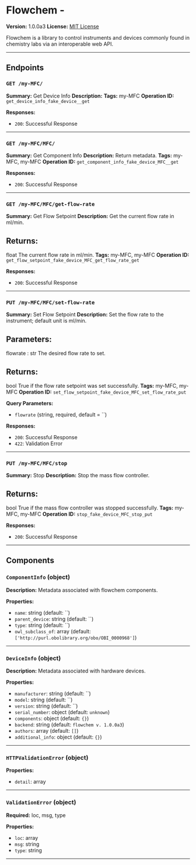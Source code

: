 # Flowchem - 

**Version:** 1.0.0a3
**License:** [MIT License](https://opensource.org/licenses/MIT)

Flowchem is a library to control instruments and devices commonly found in chemistry labs via an interoperable web API.

---

## Endpoints

### `GET /my-MFC/`

**Summary:** Get Device Info
**Description:** 
**Tags:** my-MFC
**Operation ID:** `get_device_info_fake_device__get`

**Responses:**
- `200`: Successful Response

---

### `GET /my-MFC/MFC/`

**Summary:** Get Component Info
**Description:** Return metadata.
**Tags:** my-MFC, my-MFC
**Operation ID:** `get_component_info_fake_device_MFC__get`

**Responses:**
- `200`: Successful Response

---

### `GET /my-MFC/MFC/get-flow-rate`

**Summary:** Get Flow Setpoint
**Description:** Get the current flow rate in ml/min.

Returns:
--------
float
    The current flow rate in ml/min.
**Tags:** my-MFC, my-MFC
**Operation ID:** `get_flow_setpoint_fake_device_MFC_get_flow_rate_get`

**Responses:**
- `200`: Successful Response

---

### `PUT /my-MFC/MFC/set-flow-rate`

**Summary:** Set Flow Setpoint
**Description:** Set the flow rate to the instrument; default unit is ml/min.

Parameters:
-----------
flowrate : str
    The desired flow rate to set.

Returns:
--------
bool
    True if the flow rate setpoint was set successfully.
**Tags:** my-MFC, my-MFC
**Operation ID:** `set_flow_setpoint_fake_device_MFC_set_flow_rate_put`

**Query Parameters:**
- `flowrate` (string, required, default = ``)

**Responses:**
- `200`: Successful Response
- `422`: Validation Error

---

### `PUT /my-MFC/MFC/stop`

**Summary:** Stop
**Description:** Stop the mass flow controller.

Returns:
--------
bool
    True if the mass flow controller was stopped successfully.
**Tags:** my-MFC, my-MFC
**Operation ID:** `stop_fake_device_MFC_stop_put`

**Responses:**
- `200`: Successful Response

---

## Components

### `ComponentInfo` (object)

**Description:** Metadata associated with flowchem components.

**Properties:**
- `name`: string (default: ``)
- `parent_device`: string (default: ``)
- `type`: string (default: ``)
- `owl_subclass_of`: array (default: `['http://purl.obolibrary.org/obo/OBI_0000968']`)

---

### `DeviceInfo` (object)

**Description:** Metadata associated with hardware devices.

**Properties:**
- `manufacturer`: string (default: ``)
- `model`: string (default: ``)
- `version`: string (default: ``)
- `serial_number`: object (default: `unknown`)
- `components`: object (default: `{}`)
- `backend`: string (default: `flowchem v. 1.0.0a3`)
- `authors`: array (default: `[]`)
- `additional_info`: object (default: `{}`)

---

### `HTTPValidationError` (object)


**Properties:**
- `detail`: array

---

### `ValidationError` (object)

**Required:** loc, msg, type

**Properties:**
- `loc`: array
- `msg`: string
- `type`: string

---
